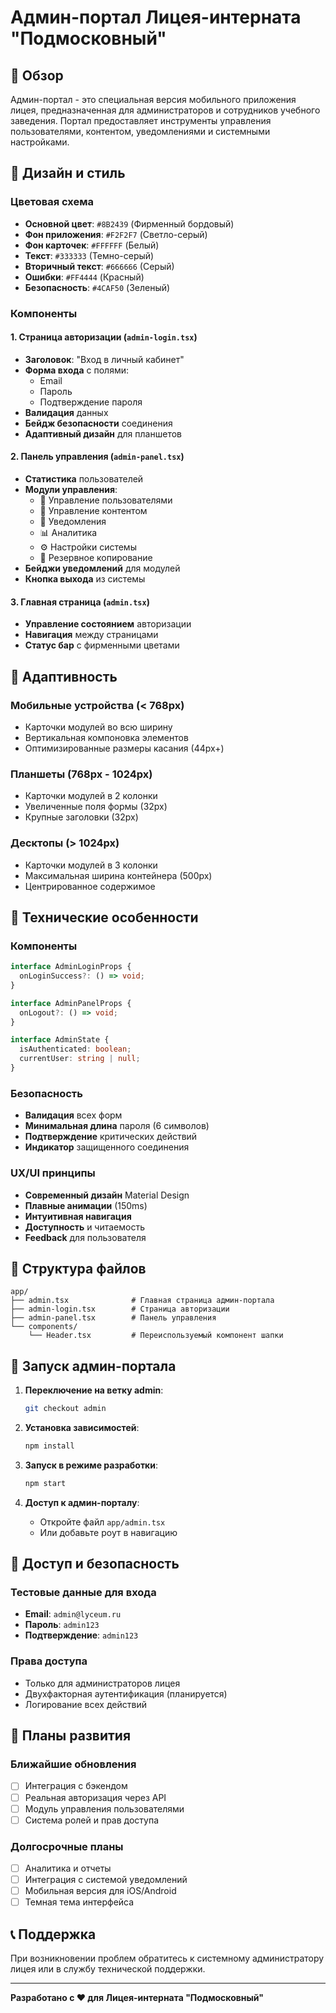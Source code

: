 # Админ-портал Лицея-интерната "Подмосковный"

## 📱 Обзор

Админ-портал - это специальная версия мобильного приложения лицея, предназначенная для администраторов и сотрудников учебного заведения. Портал предоставляет инструменты управления пользователями, контентом, уведомлениями и системными настройками.

## 🎨 Дизайн и стиль

### Цветовая схема
- **Основной цвет**: `#8B2439` (Фирменный бордовый)
- **Фон приложения**: `#F2F2F7` (Светло-серый)
- **Фон карточек**: `#FFFFFF` (Белый)
- **Текст**: `#333333` (Темно-серый)
- **Вторичный текст**: `#666666` (Серый)
- **Ошибки**: `#FF4444` (Красный)
- **Безопасность**: `#4CAF50` (Зеленый)

### Компоненты

#### 1. Страница авторизации (`admin-login.tsx`)
- **Заголовок**: "Вход в личный кабинет"
- **Форма входа** с полями:
  - Email
  - Пароль
  - Подтверждение пароля
- **Валидация** данных
- **Бейдж безопасности** соединения
- **Адаптивный дизайн** для планшетов

#### 2. Панель управления (`admin-panel.tsx`)
- **Статистика** пользователей
- **Модули управления**:
  - 👥 Управление пользователями
  - 📝 Управление контентом  
  - 🔔 Уведомления
  - 📊 Аналитика
  - ⚙️ Настройки системы
  - 💾 Резервное копирование
- **Бейджи уведомлений** для модулей
- **Кнопка выхода** из системы

#### 3. Главная страница (`admin.tsx`)
- **Управление состоянием** авторизации
- **Навигация** между страницами
- **Статус бар** с фирменными цветами

## 📱 Адаптивность

### Мобильные устройства (< 768px)
- Карточки модулей во всю ширину
- Вертикальная компоновка элементов
- Оптимизированные размеры касания (44px+)

### Планшеты (768px - 1024px)
- Карточки модулей в 2 колонки
- Увеличенные поля формы (32px)
- Крупные заголовки (32px)

### Десктопы (> 1024px)
- Карточки модулей в 3 колонки
- Максимальная ширина контейнера (500px)
- Центрированное содержимое

## 🔧 Технические особенности

### Компоненты
```typescript
interface AdminLoginProps {
  onLoginSuccess?: () => void;
}

interface AdminPanelProps {
  onLogout?: () => void;
}

interface AdminState {
  isAuthenticated: boolean;
  currentUser: string | null;
}
```

### Безопасность
- **Валидация** всех форм
- **Минимальная длина** пароля (6 символов)
- **Подтверждение** критических действий
- **Индикатор** защищенного соединения

### UX/UI принципы
- **Современный дизайн** Material Design
- **Плавные анимации** (150ms)
- **Интуитивная навигация**
- **Доступность** и читаемость
- **Feedback** для пользователя

## 📂 Структура файлов

```
app/
├── admin.tsx              # Главная страница админ-портала
├── admin-login.tsx        # Страница авторизации
├── admin-panel.tsx        # Панель управления
└── components/
    └── Header.tsx         # Переиспользуемый компонент шапки
```

## 🚀 Запуск админ-портала

1. **Переключение на ветку admin**:
   ```bash
   git checkout admin
   ```

2. **Установка зависимостей**:
   ```bash
   npm install
   ```

3. **Запуск в режиме разработки**:
   ```bash
   npm start
   ```

4. **Доступ к админ-порталу**:
   - Откройте файл `app/admin.tsx`
   - Или добавьте роут в навигацию

## 🔐 Доступ и безопасность

### Тестовые данные для входа
- **Email**: `admin@lyceum.ru`
- **Пароль**: `admin123`
- **Подтверждение**: `admin123`

### Права доступа
- Только для администраторов лицея
- Двухфакторная аутентификация (планируется)
- Логирование всех действий

## 🎯 Планы развития

### Ближайшие обновления
- [ ] Интеграция с бэкендом
- [ ] Реальная авторизация через API
- [ ] Модуль управления пользователями
- [ ] Система ролей и прав доступа

### Долгосрочные планы
- [ ] Аналитика и отчеты
- [ ] Интеграция с системой уведомлений
- [ ] Мобильная версия для iOS/Android
- [ ] Темная тема интерфейса

## 📞 Поддержка

При возникновении проблем обратитесь к системному администратору лицея или в службу технической поддержки.

---

**Разработано с ❤️ для Лицея-интерната "Подмосковный"** 